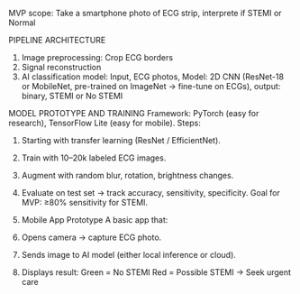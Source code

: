MVP scope:
Take a smartphone photo of ECG strip, interprete if STEMI or Normal

PIPELINE ARCHITECTURE
1. Image preprocessing: Crop ECG borders
2. Signal reconstruction
3. AI classification model: Input, ECG photos, Model: 2D CNN (ResNet-18 or MobileNet, pre-trained on ImageNet → fine-tune on ECGs), output: binary, STEMI or No STEMI

MODEL PROTOTYPE AND TRAINING
Framework: PyTorch (easy for research), TensorFlow Lite (easy for mobile).
Steps:
1. Starting with transfer learning (ResNet / EfficientNet).
2. Train with 10–20k labeled ECG images.
3. Augment with random blur, rotation, brightness changes.
4. Evaluate on test set → track accuracy, sensitivity, specificity.
Goal for MVP: ≥80% sensitivity for STEMI.

5. Mobile App Prototype
A basic app that:
1. Opens camera → capture ECG photo.
2. Sends image to AI model (either local inference or cloud).
3. Displays result:
Green = No STEMI
Red = Possible STEMI → Seek urgent care

